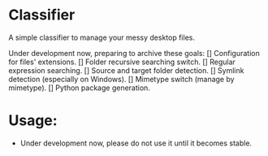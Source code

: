 # Classifier
A simple classifier to manage your messy desktop files.

Under development now, preparing to archive these goals:
[] Configuration for files' extensions. 
[] Folder recursive searching switch.
[] Regular expression searching.
[] Source and target folder detection.
[] Symlink detection (especially on Windows).
[] Mimetype switch (manage by mimetype).
[] Python package generation.

# Usage:
* Under development now, please do not use it until it becomes stable.
